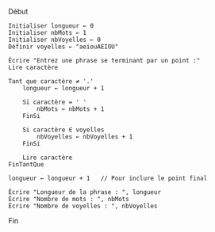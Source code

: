 Début

    Initialiser longueur ← 0
    Initialiser nbMots ← 1
    Initialiser nbVoyelles ← 0
    Définir voyelles ← "aeiouAEIOU"

    Écrire "Entrez une phrase se terminant par un point :"
    Lire caractère

    Tant que caractère ≠ '.'
        longueur ← longueur + 1

        Si caractère = ' '
            nbMots ← nbMots + 1
        FinSi

        Si caractère ∈ voyelles
            nbVoyelles ← nbVoyelles + 1
        FinSi

        Lire caractère
    FinTantQue

    longueur ← longueur + 1   // Pour inclure le point final

    Écrire "Longueur de la phrase : ", longueur
    Écrire "Nombre de mots : ", nbMots
    Écrire "Nombre de voyelles : ", nbVoyelles

Fin
